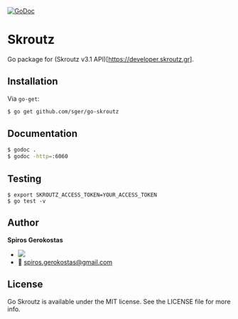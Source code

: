 [![GoDoc](https://godoc.org/github.com/sger/go-skroutz?status.svg)](https://godoc.org/github.com/sger/go-skroutz)
# Skroutz

  Go package for (Skroutz v3.1 API)[https://developer.skroutz.gr].

## Installation

  Via `go-get`:

```sh
$ go get github.com/sger/go-skroutz
```

## Documentation

```sh
$ godoc .
$ godoc -http=:6060
```

## Testing

```
$ export SKROUTZ_ACCESS_TOKEN=YOUR_ACCESS_TOKEN
$ go test -v
```

Author
-----

__Spiros Gerokostas__

- [![](https://img.shields.io/badge/twitter-sger-brightgreen.svg)](https://twitter.com/sger)
- :email: spiros.gerokostas@gmail.com

License
-----

Go Skroutz is available under the MIT license. See the LICENSE file for more info.
